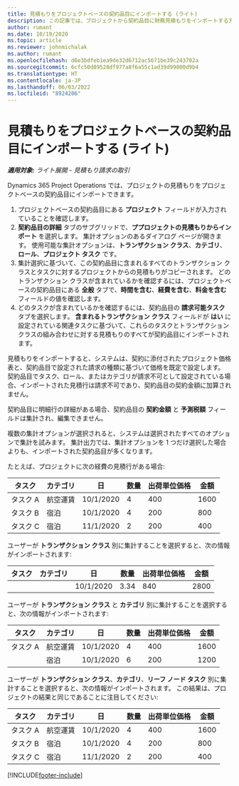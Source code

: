 ```yaml
---
title: 見積もりをプロジェクトベースの契約品目にインポートする (ライト)
description: この記事では、プロジェクトから契約品目に財務見積もりをインポートする方法について説明します。
author: rumant
ms.date: 10/19/2020
ms.topic: article
ms.reviewer: johnmichalak
ms.author: rumant
ms.openlocfilehash: d6e3bdfeb1ea9de32d6712ac5671be39c243702a
ms.sourcegitcommit: 6cfc50d89528df977a8f6a55c1ad39d99800d9b4
ms.translationtype: HT
ms.contentlocale: ja-JP
ms.lasthandoff: 06/03/2022
ms.locfileid: "8924206"
---
```

# <a name="import-an-estimate-to-a-project-based-contract-line---lite"></a>見積もりをプロジェクトベースの契約品目にインポートする (ライト)

_**適用対象:** ライト展開 - 見積もり請求の取引_

Dynamics 365 Project Operations では、プロジェクトの見積もりをプロジェクトベースの契約品目にインポートできます。

1. プロジェクトベースの契約品目にある **プロジェクト** フィールドが入力されていることを確認します。
2. **契約品目の詳細** タブのサブグリッドで、**ププロジェクトの見積もりからインポート** を選択します。 集計オプションのあるダイアログ ページが開きます。 使用可能な集計オプションは、**トランザクション クラス**、**カテゴリ**、**ロール**、**プロジェクト タスク** です。
3. 集計選択に基づいて、この契約品目に含まれるすべてのトランザクション クラスとタスクに対するプロジェクトからの見積もりがコピーされます。 どのトランザクション クラスが含まれているかを確認するには、プロジェクトベースの契約品目にある **全般** タブで、**時間を含む**、**経費を含む**、**料金を含む** フィールドの値を確認します。 
4. どのタスクが含まれているかを確認するには、契約品目の **請求可能タスク** タブを選択します。 **含まれるトランザクション クラス** フィールドが **はい** に設定されている関連タスクに基づいて、これらのタスクとトランザクション クラスの組み合わせに対する見積もりのすべてが契約品目にインポートされます。

見積もりをインポートすると、システムは、契約に添付されたプロジェクト価格表と、契約品目で設定された請求の種類に基づいて価格を既定で設定します。 契約品目でタスク、ロール、またはカテゴリが請求不可として設定されている場合、インポートされた見積行は請求不可であり、契約品目の契約金額に加算されません。

契約品目に明細行の詳細がある場合、契約品目の **契約金額** と **予測税額** フィールドは集計され、編集できません。

複数の集計オプションが選択されると、システムは選択されたすべてのオプションで集計を試みます。 集計出力では、集計オプションを 1 つだけ選択した場合よりも、インポートされた契約品目が多くなります。

たとえば、プロジェクトに次の経費の見積行がある場合:

| タスク​ | カテゴリ | 日 | 数量 | 出荷単位価格 | 金額 |
| --- | --- | --- | --- | --- | --- |
| タスク A | 航空運賃 | 10/1/2020 | 4 | 400 | 1600 |
| タスク B | 宿泊 | 10/1/2020 | 4 | 200 | 800 |
| タスク C | 宿泊 | 11/1/2020 | 2 | 200 | 400 |

ユーザーが **トランザクション クラス** 別に集計することを選択すると、次の情報がインポートされます:

| タスク​ | カテゴリ | 日 | 数量 | 出荷単位価格 | 金額 |
| --- | --- | --- | --- | --- | --- |
| &nbsp; | &nbsp; | 10/1/2020 | 3.34 | 840 | 2800 |

ユーザーが **トランザクション クラス** と **カテゴリ** 別に集計することを選択すると、次の情報がインポートされます:

| タスク​ | カテゴリ | 日 | 数量 | 出荷単位価格 | 金額 |
| --- | --- | --- | --- | --- | --- |
| タスク A | 航空運賃 | 10/1/2020 | 4 | 400 | 1600 |
| &nbsp;| 宿泊 | 10/1/2020 | 6 | 200 | 1200 |

ユーザーが **トランザクション クラス**、**カテゴリ**、**リーフ ノード タスク** 別に集計することを選択すると、次の情報がインポートされます。 この結果は、プロジェクトの結果と同じであることに注目してください:

| タスク​ | カテゴリ | 日 | 数量 | 出荷単位価格 | 金額 |
| --- | --- | --- | --- | --- | --- |
| タスク A | 航空運賃 | 10/1/2020 | 4 | 400 | 1600 |
| タスク B | 宿泊 | 10/1/2020 | 4 | 200 | 800 |
| タスク C | 宿泊 | 11/1/2020 | 2 | 200 | 400 |


[!INCLUDE[footer-include](../../includes/footer-banner.md)]